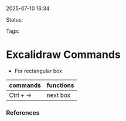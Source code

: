 2025-07-10 16:34

Status:

Tags:

# Excalidraw Commands

- For rectangular box

| commands  | functions |
| --------- | --------- |
| Ctrl + -> | next box  |





### References
